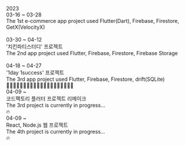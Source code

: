 2023<br>
03-16 ~ 03-28<br>
The 1st e-commerce app project used Flutter(Dart), Firebase, Firestore, GetX(VelocityX)<br>
<br>
03-30 ~ 04-12<br>
'치킨파티스터디' 프로젝트<br>
The 2nd app project used Flutter, Firebase, Firestore, Firebase Storage<br> 
<br>
04-18 ~ 04-27<br>
'1day 1success' 프로젝트<br>
The 3rd app project used Flutter, Firebase, Firestore, drift(SQLite)<br>
🌲🌲🌲🌲🌲🌲🌲🌲🌲🌲🌲🌲🌲🌲🌲🌲🌲🌲🌲🌲<br>
04-09 ~<br>
코드팩토리 플러터 프로젝트 리메이크<br>
The 3rd project is currently in progress...<br>
🔥<br>
04-09 ~<br>
React, Node.js 웹 프로젝트<br>
The 4th project is currently in progress...<br>
🔥<br>

